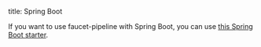 title: Spring Boot

If you want to use faucet-pipeline with Spring Boot, you can use [this Spring
Boot
starter](https://github.com/faucet-pipeline/faucet-pipeline-spring-boot-starter).

